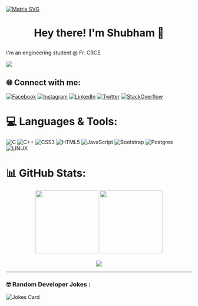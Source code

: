  [![Matrix SVG](https://raw.githubusercontent.com/rodrigograca31/rodrigograca31/master/matrix.svg)](https://www.youtube.com/watch?v=SDkAGkd4NLc) 

<h1><p align="center">Hey there! I'm Shubham 👋</p></h1>
  
I'm an engineering student @ Fr. CRCE
  
[![](https://visitcount.itsvg.in/api?id=shubhamgawri&icon=1&color=3)](https://visitcount.itsvg.in)

## 🌐 Connect with me:
[![Facebook](https://img.shields.io/badge/Facebook-%231877F2.svg?logo=Facebook&logoColor=white)](https://facebook.com/Shubhamsg09) [![Instagram](https://img.shields.io/badge/Instagram-%23E4405F.svg?logo=Instagram&logoColor=white)](https://instagram.com/shubham.gawri) [![LinkedIn](https://img.shields.io/badge/LinkedIn-%230077B5.svg?logo=linkedin&logoColor=white)](https://linkedin.com/in/shubham-gawri) [![Twitter](https://img.shields.io/badge/Twitter-%231DA1F2.svg?logo=Twitter&logoColor=white)](https://twitter.com/ShubhamGawri) [![StackOverflow](https://aleen42.github.io/badges/src/stackoverflow.svg)](https://stackoverflow.com/users/10977424/shubham-gawri) 
	
# 💻 Languages & Tools:
![C](https://img.shields.io/badge/c-%2300599C.svg?style=for-the-badge&logo=c&logoColor=white) ![C++](https://img.shields.io/badge/c++-%2300599C.svg?style=for-the-badge&logo=c%2B%2B&logoColor=white) ![CSS3](https://img.shields.io/badge/css3-%231572B6.svg?style=for-the-badge&logo=css3&logoColor=white) ![HTML5](https://img.shields.io/badge/html5-%23E34F26.svg?style=for-the-badge&logo=html5&logoColor=white) ![JavaScript](https://img.shields.io/badge/javascript-%23323330.svg?style=for-the-badge&logo=javascript&logoColor=%23F7DF1E) ![Bootstrap](https://img.shields.io/badge/bootstrap-%23563D7C.svg?style=for-the-badge&logo=bootstrap&logoColor=white) ![Postgres](https://img.shields.io/badge/postgres-%23316192.svg?style=for-the-badge&logo=postgresql&logoColor=white) ![LINUX](https://img.shields.io/badge/Linux-FCC624?style=for-the-badge&logo=linux&logoColor=black)
# 📊 GitHub Stats:
<div align="center">
<img height="170em" src="https://github-readme-stats.vercel.app/api?username=shubhamgawri&theme=chartreuse-dark&hide_border=false&include_all_commits=true&count_private=true">
<img height="170em" src="https://github-readme-streak-stats.herokuapp.com/?user=shubhamgawri&theme=chartreuse-dark&hide_border=false">
</div>
<br/>
<div align="center">
<img src="https://github-readme-stats.vercel.app/api/top-langs/?username=shubhamgawri&theme=chartreuse-dark&hide_border=false&include_all_commits=true&count_private=true&layout=compact" />
</div>

---

### 🤓 Random Developer Jokes :
![Jokes Card](https://readme-jokes.vercel.app/api?theme=watermelon)

